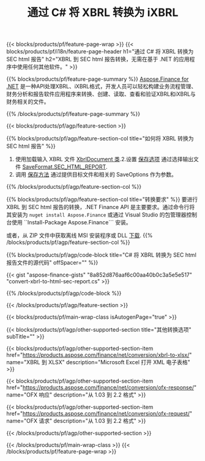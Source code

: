 ﻿---
title: 通过 C# 将 XBRL 转换为 iXBRL
description: XBRL 到 SEC html 报告 C# 转换的示例代码。在基于 .NET 的应用程序中使用 API 示例代码将批处理 XBRL 文件转换为 SEC html 报告转换。 
url: /zh/net/conversion/xbrl-to-sec-html-report/
family: finance
platformtag: net
feature: convert
informat: XBRL
outformat: HTML
otherformats: XLSX
---
{{< blocks/products/pf/feature-page-wrap >}}
{{< blocks/products/pf/i18n/feature-page-header h1="通过 C# 将 XBRL 转换为 SEC html 报告" h2="XBRL 到 SEC html 报告转换，无需在基于 .NET 的应用程序中使用任何其他软件。" >}}

{{% blocks/products/pf/feature-page-summary %}}
[Aspose.Finance for .NET](https://products.aspose.com/finance/net/) 是一种API处理XBRL、iXBRL格式，开发人员可以轻松构建业务流程管理、财务分析和报告软件应用程序来转换、创建、读取、查看和验证XBRL和iXBRL与财务相关的文件。 

{{% /blocks/products/pf/feature-page-summary %}}

{{< blocks/products/pf/agp/feature-section >}}

{{% blocks/products/pf/agp/feature-section-col title="如何将 XBRL 转换为 SEC html 报告" %}}
1. 使用加载输入 XBRL 文件 [XbrlDocument 类](https://apireference.aspose.com/finance/net/aspose.finance.xbrl/xbrldocument).2.设置 [保存选项](https://apireference.aspose.com/finance/net/aspose.finance.xbrl/saveoptions) 通过选择输出文件 [SaveFormat.SEC_HTML_REPORT](https://apireference.aspose.com/finance/net/aspose.finance.xbrl/saveformat).
3. 调用 [保存方法](https://apireference.aspose.com/finance/net/aspose.finance.xbrl.xbrldocument/save/methods/2) 通过提供目标文件和相关的 SaveOptions 作为参数。

{{% /blocks/products/pf/agp/feature-section-col %}}

{{% blocks/products/pf/agp/feature-section-col title="转换要求" %}}
要进行 XBRL 到 SEC html 报告的转换，.NET Finance API 是主要要求。通过命令行将其安装为 ```nuget install Aspose.Finance``` 或通过 Visual Studio 的包管理器控制台使用 ``Install-Package Aspose.Finance``` 安装。

或者，从 ZIP 文件中获取离线 MSI 安装程序或 DLL [下载](https://downloads.aspose.com/finance/net).
{{% /blocks/products/pf/agp/feature-section-col %}}

{{% blocks/products/pf/agp/code-block title="C# 将 XBRL 转换为 SEC html 报告文件的源代码" offSpacer="" %}}

{{< gist "aspose-finance-gists" "8a852d876aaf6c00aa40b0c3a5e5e517" "convert-xbrl-to-html-sec-report.cs" >}}

{{% /blocks/products/pf/agp/code-block %}}

{{< /blocks/products/pf/agp/feature-section >}}

{{< blocks/products/pf/main-wrap-class isAutogenPage="true" >}}

{{< blocks/products/pf/agp/other-supported-section title="其他转换选项" subTitle="" >}}

{{< blocks/products/pf/agp/other-supported-section-item href="https://products.aspose.com/finance/net/conversion/xbrl-to-xlsx/" name="XBRL 到 XLSX" description="Microsoft Excel 打开 XML 电子表格" >}}

{{< blocks/products/pf/agp/other-supported-section-item href="https://products.aspose.com/finance/net/conversion/ofx-response/" name="OFX 响应" description="从 1.03 到 2.2 格式" >}}

{{< blocks/products/pf/agp/other-supported-section-item href="https://products.aspose.com/finance/net/conversion/ofx-request/" name="OFX 请求" description="从 1.03 到 2.2 格式" >}}

{{< /blocks/products/pf/agp/other-supported-section >}}

{{< /blocks/products/pf/main-wrap-class >}}
{{< /blocks/products/pf/feature-page-wrap >}}